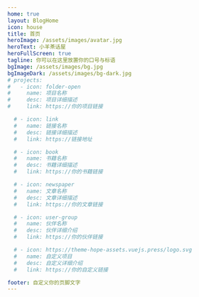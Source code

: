 ```yaml
---
home: true
layout: BlogHome
icon: house
title: 首页
heroImage: /assets/images/avatar.jpg
heroText: 小羊茶话屋
heroFullScreen: true
tagline: 你可以在这里放置你的口号与标语
bgImage: /assets/images/bg.jpg
bgImageDark: /assets/images/bg-dark.jpg
# projects:
#   - icon: folder-open
#     name: 项目名称
#     desc: 项目详细描述
#     link: https://你的项目链接

  # - icon: link
  #   name: 链接名称
  #   desc: 链接详细描述
  #   link: https://链接地址

  # - icon: book
  #   name: 书籍名称
  #   desc: 书籍详细描述
  #   link: https://你的书籍链接

  # - icon: newspaper
  #   name: 文章名称
  #   desc: 文章详细描述
  #   link: https://你的文章链接

  # - icon: user-group
  #   name: 伙伴名称
  #   desc: 伙伴详细介绍
  #   link: https://你的伙伴链接

  # - icon: https://theme-hope-assets.vuejs.press/logo.svg
  #   name: 自定义项目
  #   desc: 自定义详细介绍
  #   link: https://你的自定义链接

footer: 自定义你的页脚文字
---
```


